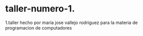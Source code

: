 # taller-numero-1.
1.taller hecho por maria jose vallejo rodriguez para la materia de programacion de computadores 

